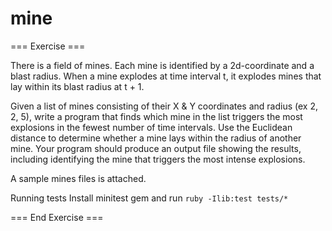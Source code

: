 # mine
=== Exercise ===

There is a field of mines. Each mine is identified by a 2d-coordinate and a blast radius. When a mine explodes at time interval t, it explodes mines that lay within its blast radius at t + 1.

Given a list of mines consisting of their X & Y coordinates and radius (ex 2, 2, 5), write a program that finds which mine in the list triggers the most explosions in the fewest number of time intervals. Use the Euclidean distance to determine whether a mine lays within the radius of another mine. Your program should produce an output file showing the results, including identifying the mine that triggers the most intense explosions.

A sample mines files is attached.

Running tests Install minitest gem and run `ruby -Ilib:test tests/*`

=== End Exercise ===
